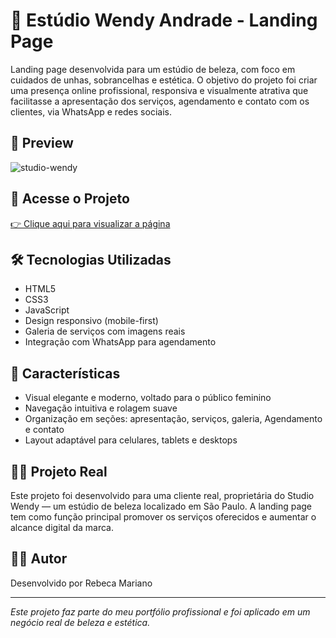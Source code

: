 # 💅 Estúdio Wendy Andrade - Landing Page

Landing page desenvolvida para um estúdio de beleza, com foco em cuidados de unhas, sobrancelhas e estética. O objetivo do projeto foi criar uma presença online profissional, responsiva e visualmente atrativa que facilitasse a apresentação dos serviços, agendamento e contato com os clientes, via WhatsApp e redes sociais.

## 📸 Preview

![studio-wendy](https://github.com/user-attachments/assets/7aca6063-fc2a-4807-8704-ab0986379324)

## 🔗 Acesse o Projeto

[👉 Clique aqui para visualizar a página](https://rebecamarianosanto.github.io/proj_studio_wendy/)

## 🛠️ Tecnologias Utilizadas

- HTML5  
- CSS3  
- JavaScript
- Design responsivo (mobile-first)  
- Galeria de serviços com imagens reais  
- Integração com WhatsApp para agendamento

## 🎨 Características

- Visual elegante e moderno, voltado para o público feminino
- Navegação intuitiva e rolagem suave
- Organização em seções: apresentação, serviços, galeria, Agendamento e contato
- Layout adaptável para celulares, tablets e desktops

## 👩‍💼 Projeto Real

Este projeto foi desenvolvido para uma cliente real, proprietária do Studio Wendy — um estúdio de beleza localizado em São Paulo. A landing page tem como função principal promover os serviços oferecidos e aumentar o alcance digital da marca.

## 👨‍💻 Autor

Desenvolvido por Rebeca Mariano

---

*Este projeto faz parte do meu portfólio profissional e foi aplicado em um negócio real de beleza e estética.*
